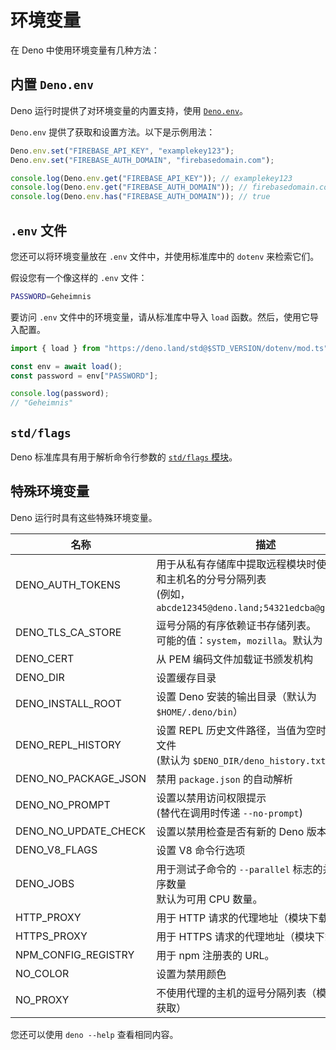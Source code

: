 # 环境变量

在 Deno 中使用环境变量有几种方法：

## 内置 `Deno.env`

Deno 运行时提供了对环境变量的内置支持，使用
[`Deno.env`](https://deno.land/api@v1.25.3?s=Deno.env)。

`Deno.env` 提供了获取和设置方法。以下是示例用法：

```ts
Deno.env.set("FIREBASE_API_KEY", "examplekey123");
Deno.env.set("FIREBASE_AUTH_DOMAIN", "firebasedomain.com");

console.log(Deno.env.get("FIREBASE_API_KEY")); // examplekey123
console.log(Deno.env.get("FIREBASE_AUTH_DOMAIN")); // firebasedomain.com
console.log(Deno.env.has("FIREBASE_AUTH_DOMAIN")); // true
```

## `.env` 文件

您还可以将环境变量放在 `.env` 文件中，并使用标准库中的 `dotenv` 来检索它们。

假设您有一个像这样的 `.env` 文件：

```sh
PASSWORD=Geheimnis
```

要访问 `.env` 文件中的环境变量，请从标准库中导入 `load`
函数。然后，使用它导入配置。

```ts
import { load } from "https://deno.land/std@$STD_VERSION/dotenv/mod.ts";

const env = await load();
const password = env["PASSWORD"];

console.log(password);
// "Geheimnis"
```

## `std/flags`

Deno 标准库具有用于解析命令行参数的
[`std/flags` 模块](https://deno.land/std/flags/mod.ts)。

## 特殊环境变量

Deno 运行时具有这些特殊环境变量。

| 名称                 | 描述                                                                                                                        |
| -------------------- | --------------------------------------------------------------------------------------------------------------------------- |
| DENO_AUTH_TOKENS     | 用于从私有存储库中提取远程模块时使用的令牌和主机名的分号分隔列表 <br />(例如，`abcde12345@deno.land;54321edcba@github.com`) |
| DENO_TLS_CA_STORE    | 逗号分隔的有序依赖证书存储列表。<br /> 可能的值：`system`，`mozilla`。默认为 `mozilla`。                                    |
| DENO_CERT            | 从 PEM 编码文件加载证书颁发机构                                                                                             |
| DENO_DIR             | 设置缓存目录                                                                                                                |
| DENO_INSTALL_ROOT    | 设置 Deno 安装的输出目录（默认为 `$HOME/.deno/bin`）                                                                        |
| DENO_REPL_HISTORY    | 设置 REPL 历史文件路径，当值为空时禁用历史文件 <br />(默认为 `$DENO_DIR/deno_history.txt`)                                  |
| DENO_NO_PACKAGE_JSON | 禁用 `package.json` 的自动解析                                                                                              |
| DENO_NO_PROMPT       | 设置以禁用访问权限提示 <br />(替代在调用时传递 `--no-prompt`)                                                               |
| DENO_NO_UPDATE_CHECK | 设置以禁用检查是否有新的 Deno 版本可用                                                                                      |
| DENO_V8_FLAGS        | 设置 V8 命令行选项                                                                                                          |
| DENO_JOBS            | 用于测试子命令的 `--parallel` 标志的并行工作程序数量 <br /> 默认为可用 CPU 数量。                                           |
| HTTP_PROXY           | 用于 HTTP 请求的代理地址（模块下载，获取）                                                                                  |
| HTTPS_PROXY          | 用于 HTTPS 请求的代理地址（模块下载，获取）                                                                                 |
| NPM_CONFIG_REGISTRY  | 用于 npm 注册表的 URL。                                                                                                     |
| NO_COLOR             | 设置为禁用颜色                                                                                                              |
| NO_PROXY             | 不使用代理的主机的逗号分隔列表（模块下载，获取）                                                                            |

您还可以使用 `deno --help` 查看相同内容。
